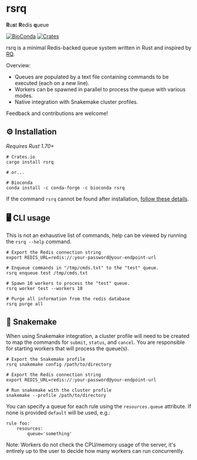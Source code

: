 # rsrq
**R**u**s**t **R**edis **q**ueue

[![BioConda](https://img.shields.io/conda/vn/bioconda/rsrq?color=43b02a)](https://anaconda.org/bioconda/rsrq)
[![Crates](https://img.shields.io/crates/v/rsrq?color=orange)](https://crates.io/crates/rsrq)

rsrq is a minimal Redis-backed queue system written in Rust and inspired by [RQ](https://python-rq.org/).

Overview:

* Queues are populated by a text file containing commands to be executed (each on a new line).
* Workers can be spawned in parallel to process the queue with various modes.
* Native integration with Snakemake cluster profiles.

Feedback and contributions are welcome!

## ⚙ Installation

*Requires Rust 1.70+*

```shell
# Crates.io
cargo install rsrq

# or...

# Bioconda
conda install -c conda-forge -c bioconda rsrq
```

If the command `rsrq` cannot be found after installation, [follow these details](https://doc.rust-lang.org/book/ch14-04-installing-binaries.html).


## 🖥 CLI usage

This is not an exhaustive list of commands, help can be viewed by running the `rsrq --help` command.

```shell
# Export the Redis connection string
export REDIS_URL=redis://:your-password@your-endpoint-url

# Enqueue commands in "/tmp/cmds.txt" to the "test" queue.
rsrq enqueue test /tmp/cmds.txt

# Spawn 10 workers to process the "test" queue.
rsrq worker test --workers 10

# Purge all information from the redis database
rsrq purge all
```

## 🐍 Snakemake

When using Snakemake integration, a cluster profile will need to be created to map the commands for `submit`, `status`, and `cancel`. You are responsible for starting workers that will process the queue(s).

```shell
# Export the Snakemake profile
rsrq snakemake config /path/to/directory

# Export the Redis connection string
export REDIS_URL=redis://:your-password@your-endpoint-url

# Run snakemake with the cluster profile
snakemake --profile /path/to/directory
```

You can specify a queue for each rule using the `resources.queue` attribute. If none is provided `default` will be used, e.g.:

```Snakefile
rule foo:
    resources:
        queue='something'
```

Note: Workers do not check the CPU/memory usage of the server, it's entirely up to the user to decide how many workers can run concurrently.
